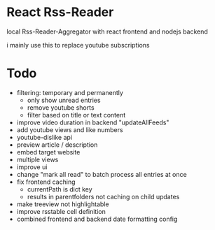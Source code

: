 # React Rss-Reader
local Rss-Reader-Aggregator with react frontend and nodejs backend

i mainly use this to replace youtube subscriptions


# Todo
- filtering: temporary and permanently
    - only show unread entries
    - remove youtube shorts
    - filter based on title or text content
- improve video duration in backend "updateAllFeeds"
- add youtube views and like numbers
- youtube-dislike api
- preview article / description
- embed target website
- multiple views
- improve ui
- change "mark all read" to batch process all entries at once
- fix frontend caching 
    - currentPath is dict key
    - results in parentfolders not caching on child updates
- make treeview not highlightable
- improve rsstable cell definition
- combined frontend and backend date formatting config